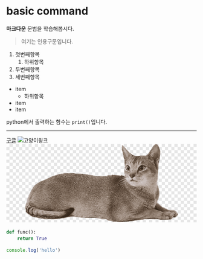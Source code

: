 # basic command

**마크다운** 문법을 학습해봅시다.

> 여기는 인용구문입니다.

1. 첫번째항목
    1. 하위항목
2. 두번째항목
3. 세번째항목

- item
    - 하위항목
- item
- item

python에서 출력하는 함수는 `print()`입니다.

---

[구글](https://google.com)
![고양이윙크](https://img.freepik.com/premium-photo/cute-red-cat-on-a-white-surface_96064-799.jpg)
![고양이](./assets/고양이.png)


```python
def func():
    return True
```

```javascript
console.log('hello')
```
